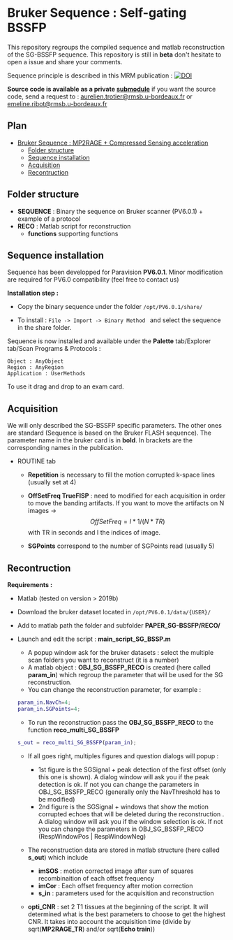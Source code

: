 # Bruker Sequence : Self-gating BSSFP

This repository regroups the compiled sequence and matlab reconstruction of the SG-BSSFP sequence. This repository is still in **beta** don't hesitate to open a issue and share your comments.



Sequence principle is described in this MRM publication :  [![DOI](https://zenodo.org/badge/DOI/10.1002/jmri.24688.svg)](https://doi.org/10.1002/jmri.24688)

**Source code is available as a private [submodule](https://github.com/aTrotier/SEQ_BRUKER_A_MP2RAGE_CS_PUBLIC)** if you want the source code, send a request to : <aurelien.trotier@rmsb.u-bordeaux.fr> or <emeline.ribot@rmsb.u-bordeaux.fr> 



## Plan

- [Bruker Sequence : MP2RAGE + Compressed Sensing acceleration](#bruker-sequence--mp2rage--compressed-sensing-acceleration)
  - [Folder structure](#folder-structure)
  - [Sequence installation](#sequence-installation)
  - [Acquisition](#acquisition)
  - [Recontruction](#recontruction)

## Folder structure

* **SEQUENCE** : Binary the sequence on Bruker scanner (PV6.0.1) + example of a protocol
* **RECO** : Matlab script for reconstruction
  * **functions** supporting functions

## Sequence installation

Sequence has been developped for Paravision **PV6.0.1**. Minor modification are required for PV6.0 compatibility (feel free to contact us)

**Installation step :**

* Copy the binary sequence under the folder
  `/opt/PV6.0.1/share/`

* To install : `File -> Import -> Binary Method ` and select the sequence in the share folder.


Sequence is now installed and available under the **Palette** tab/Explorer tab/Scan Programs & Protocols :

```
Object : AnyObject
Region : AnyRegion
Application : UserMethods
```

To use it drag and drop to an exam card.

## Acquisition

We will only described the SG-BSSFP specific parameters. The other ones are standard (Sequence is based on the Bruker FLASH sequence). The parameter name in the bruker card is in **bold**. In brackets are the corresponding names in the publication.

* ROUTINE tab


  * **Repetition** is necessary to fill the motion corrupted k-space lines (usually set at 4)

  * **OffSetFreq TrueFISP**  : need to modified for each acquisition in order to move the banding artifacts. If you want to move the artifacts on N images -> $$OffSetFreq = I*1/(N*TR)$$ with TR in seconds and I the indices of image.

  * **SGPoints** correspond to the number of SGPoints read (usually 5)

## Recontruction

**Requirements :**

* Matlab (tested on version > 2019b)

* Download the bruker dataset located in `/opt/PV6.0.1/data/{USER}/`

* Add to matlab path the folder and subfolder  **PAPER_SG-BSSFP/RECO/**

* Launch and edit the script : **main_script_SG_BSSP.m**

  * A popup window ask for the bruker datasets : select the multiple scan folders you want to reconstruct (it is a number)
  * A matlab object : **OBJ_SG_BSSFP_RECO** is created (here called **param_in**) which regroup the parameter that will be used for the SG reconstruction.
  * You can change the reconstruction parameter, for example :

  ```matlab
  param_in.NavCh=4;
  param_in.SGPoints=4;
  ```

  * To run the reconstruction pass the **OBJ_SG_BSSFP_RECO** to the function **reco_multi_SG_BSSFP**

  ```matlab
  s_out = reco_multi_SG_BSSFP(param_in);
  ```

  * If all goes right, multiples figures and question dialogs will popup :
    * 1st figure is the SGSignal + peak detection of the first offset (only this one is shown). A dialog window will ask you if the peak detection is ok. If not you can change the parameters in OBJ_SG_BSSFP_RECO (generally only the NavThreshold has to be modified)
    * 2nd figure is the SGSignal + windows that show the motion corrupted echoes that will be deleted during the reconstruction . A dialog window will ask you if the window selection is ok. If not you can change the parameters in OBJ_SG_BSSFP_RECO (RespWindowPos | RespWindowNeg)
   
  * The reconstruction data are stored in matlab structure (here called **s_out**) which include
    * **imSOS** : motion corrected image after sum of squares recombinaition of each offset frequency
    * **imCor** : Each offset frequency after motion correction
    * **s_in** : parameters used for the acquisition and reconstruction

  * **opti_CNR** : set 2 T1 tissues at the beginning of the script. It will determined what is the best parameters to choose to get the highest CNR. It takes into account the acquisition time (divide by sqrt(**MP2RAGE_TR**) and/or sqrt(**Echo train**))
